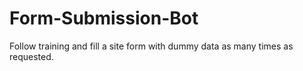 # Form-Submission-Bot
Follow training and fill a site form with dummy data as many times as requested.
